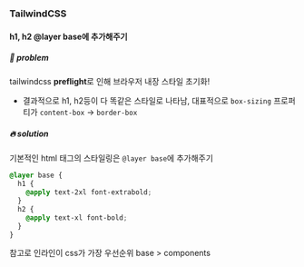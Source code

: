 ###

### TailwindCSS

#### h1, h2 @layer base에 추가해주기

##### 🚀 problem

tailwindcss **preflight**로 인해 브라우저 내장 스타일 초기화!

- 결과적으로 h1, h2등이 다 똑같은 스타일로 나타남, 대표적으로 `box-sizing` 프로퍼티가 `content-box` -> `border-box`

##### 🔥 solution

기본적인 html 태그의 스타일링은 `@layer base`에 추가해주기

```css
@layer base {
  h1 {
    @apply text-2xl font-extrabold;
  }
  h2 {
    @apply text-xl font-bold;
  }
}
```

참고로 인라인이 css가 가장 우선순위 base > components
